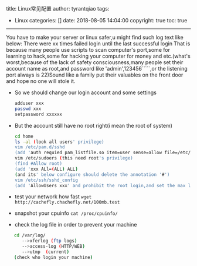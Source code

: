title: Linux常见配置
author: tyrantqiao
tags:
  - Linux
categories: []
date: 2018-08-05 14:04:00
copyright: true
toc: true
---
You have to make your server or linux safer,u might find such log text like below:
There were xx times failed login until the last successful login
That is because many people use scripts to scan computer's port,some for learning to hack,some for hacking
your computer for money and etc.(what's worst,because of the lack of safety consciousness,many people set
their account name as root,and password like 'admin',123456`````,or the listening port always is 22)Sound 
like a family put their valuables on the front door and hope no one will stole it.

- So we should change our login account and some settings

   ``` bash
   adduser xxx
   passwd xxx
   setpassword xxxxxx
   ```

- But the account still have no root right(i mean the root of system)

   ``` bash
   cd home
   ls -al (look all users' privilege)
   vim /etc/pam.d/sshd 
   (add 'auth requied pam_listfile.so item=user sense=allow file=/etc/sshuser onerr=fail)
   vim /etc/sudoers (this need root's privilege)
   (find #Allow root)
   (add 'xxx ALl=(ALL) ALL)
   (and its' below configure should delete the annotation '#')
   vim /etc/ssh/sshd_config 
   (add 'AllowUsers xxx' and prohibit the root login,and set the max login sessions to 2 or 1)
   ```

- test your network how fast
   `wget http://cachefly.chachefly.net/100mb.test`
- snapshot your cpuinfo
   `cat /proc/cpuinfo/`

- check the log file in order to prevent your machine

``` bash
   cd /var/log/
      -->xferlog (ftp logs)
      -->access-log (HTTP/WEB)
      -->utmp  (current)
   (check who login your machine)
```
